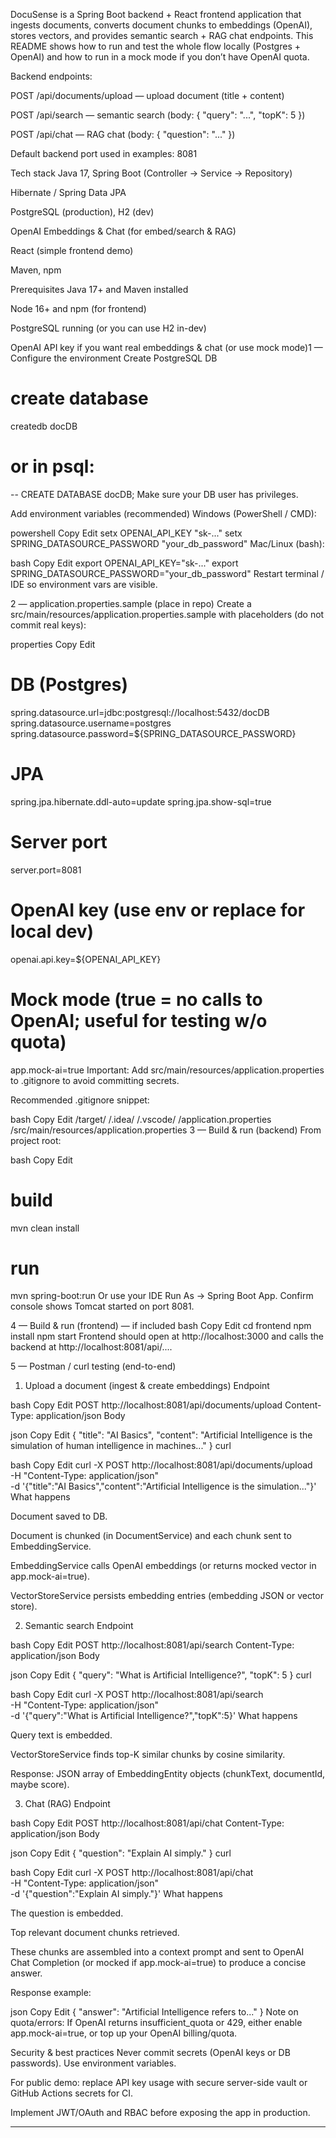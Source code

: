DocuSense is a Spring Boot backend + React frontend application that ingests documents, converts document chunks to embeddings (OpenAI), stores vectors, and provides semantic search + RAG chat endpoints. This README shows how to run and test the whole flow locally (Postgres + OpenAI) and how to run in a mock mode if you don’t have OpenAI quota.

Backend endpoints:

POST /api/documents/upload — upload document (title + content)

POST /api/search — semantic search (body: { "query": "...", "topK": 5 })

POST /api/chat — RAG chat (body: { "question": "..." })

Default backend port used in examples: 8081



Tech stack
Java 17, Spring Boot (Controller → Service → Repository)

Hibernate / Spring Data JPA

PostgreSQL (production), H2 (dev)

OpenAI Embeddings & Chat (for embed/search & RAG)

React (simple frontend demo)

Maven, npm







Prerequisites
Java 17+ and Maven installed

Node 16+ and npm (for frontend)

PostgreSQL running (or you can use H2 in-dev)

OpenAI API key if you want real embeddings & chat (or use mock mode)1 — Configure the environment
Create PostgreSQL DB

# create database
createdb docDB
# or in psql:
-- CREATE DATABASE docDB;
Make sure your DB user has privileges.

Add environment variables (recommended)
Windows (PowerShell / CMD):

powershell
Copy
Edit
setx OPENAI_API_KEY "sk-..."
setx SPRING_DATASOURCE_PASSWORD "your_db_password"
Mac/Linux (bash):

bash
Copy
Edit
export OPENAI_API_KEY="sk-..."
export SPRING_DATASOURCE_PASSWORD="your_db_password"
Restart terminal / IDE so environment vars are visible.

2 — application.properties.sample (place in repo)
Create a src/main/resources/application.properties.sample with placeholders (do not commit real keys):

properties
Copy
Edit
# DB (Postgres)
spring.datasource.url=jdbc:postgresql://localhost:5432/docDB
spring.datasource.username=postgres
spring.datasource.password=${SPRING_DATASOURCE_PASSWORD}

# JPA
spring.jpa.hibernate.ddl-auto=update
spring.jpa.show-sql=true

# Server port
server.port=8081

# OpenAI key (use env or replace for local dev)
openai.api.key=${OPENAI_API_KEY}

# Mock mode (true = no calls to OpenAI; useful for testing w/o quota)
app.mock-ai=true
Important: Add src/main/resources/application.properties to .gitignore to avoid committing secrets.

Recommended .gitignore snippet:

bash
Copy
Edit
/target/
/.idea/
/.vscode/
/application.properties
/src/main/resources/application.properties
3 — Build & run (backend)
From project root:

bash
Copy
Edit
# build
mvn clean install

# run
mvn spring-boot:run
Or use your IDE Run As → Spring Boot App. Confirm console shows Tomcat started on port 8081.

4 — Build & run (frontend) — if included
bash
Copy
Edit
cd frontend
npm install
npm start
Frontend should open at http://localhost:3000 and calls the backend at http://localhost:8081/api/....

5 — Postman / curl testing (end-to-end)
1) Upload a document (ingest & create embeddings)
Endpoint

bash
Copy
Edit
POST http://localhost:8081/api/documents/upload
Content-Type: application/json
Body

json
Copy
Edit
{
  "title": "AI Basics",
  "content": "Artificial Intelligence is the simulation of human intelligence in machines..."
}
curl

bash
Copy
Edit
curl -X POST http://localhost:8081/api/documents/upload \
  -H "Content-Type: application/json" \
  -d '{"title":"AI Basics","content":"Artificial Intelligence is the simulation..."}'
What happens

Document saved to DB.

Document is chunked (in DocumentService) and each chunk sent to EmbeddingService.

EmbeddingService calls OpenAI embeddings (or returns mocked vector in app.mock-ai=true).

VectorStoreService persists embedding entries (embedding JSON or vector store).

2) Semantic search
Endpoint

bash
Copy
Edit
POST http://localhost:8081/api/search
Content-Type: application/json
Body

json
Copy
Edit
{
  "query": "What is Artificial Intelligence?",
  "topK": 5
}
curl

bash
Copy
Edit
curl -X POST http://localhost:8081/api/search \
  -H "Content-Type: application/json" \
  -d '{"query":"What is Artificial Intelligence?","topK":5}'
What happens

Query text is embedded.

VectorStoreService finds top-K similar chunks by cosine similarity.

Response: JSON array of EmbeddingEntity objects (chunkText, documentId, maybe score).

3) Chat (RAG)
Endpoint

bash
Copy
Edit
POST http://localhost:8081/api/chat
Content-Type: application/json
Body

json
Copy
Edit
{
  "question": "Explain AI simply."
}
curl

bash
Copy
Edit
curl -X POST http://localhost:8081/api/chat \
  -H "Content-Type: application/json" \
  -d '{"question":"Explain AI simply."}'
What happens

The question is embedded.

Top relevant document chunks retrieved.

These chunks are assembled into a context prompt and sent to OpenAI Chat Completion (or mocked if app.mock-ai=true) to produce a concise answer.

Response example:

json
Copy
Edit
{
  "answer": "Artificial Intelligence refers to..."
}
Note on quota/errors: If OpenAI returns insufficient_quota or 429, either enable app.mock-ai=true, or top up your OpenAI billing/quota.



Security & best practices
Never commit secrets (OpenAI keys or DB passwords). Use environment variables.

For public demo: replace API key usage with secure server-side vault or GitHub Actions secrets for CI.

Implement JWT/OAuth and RBAC before exposing the app in production.

************************************
